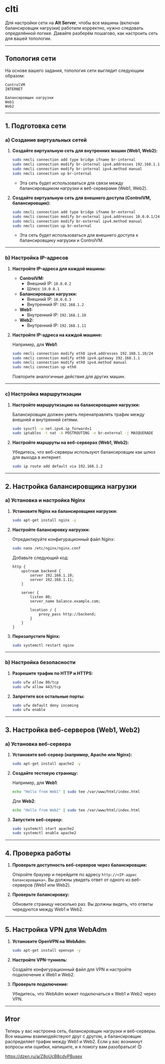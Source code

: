 # cIti


Для настройки сети на **Alt Server**, чтобы все машины (включая балансировщик нагрузки) работали корректно, нужно следовать определённой логике. Давайте разберём пошагово, как настроить сеть для вашей топологии.

---

## **Топология сети**

На основе вашего задания, топология сети выглядит следующим образом:

```
ControlVM  
INTERNET  

Балансировщик нагрузки  
Web1  
Web2
```

---

## **1. Подготовка сети**

### a) **Создание виртуальных сетей**

1. **Создайте виртуальную сеть для внутренних машин (Web1, Web2):**

   ```bash
   sudo nmcli connection add type bridge ifname br-internal
   sudo nmcli connection modify br-internal ipv4.addresses 192.168.1.1/24
   sudo nmcli connection modify br-internal ipv4.method manual
   sudo nmcli connection up br-internal
   ```

   - Эта сеть будет использоваться для связи между балансировщиком нагрузки и веб-серверами (Web1, Web2).

2. **Создайте виртуальную сеть для внешнего доступа (ControlVM, балансировщик):**

   ```bash
   sudo nmcli connection add type bridge ifname br-external
   sudo nmcli connection modify br-external ipv4.addresses 10.0.0.1/24
   sudo nmcli connection modify br-external ipv4.method manual
   sudo nmcli connection up br-external
   ```

   - Эта сеть будет использоваться для внешнего доступа к балансировщику нагрузки и ControlVM.

---

### b) **Настройка IP-адресов**

1. **Настройте IP-адреса для каждой машины:**

   - **ControlVM:**
     - Внешний IP: `10.0.0.2`
     - Шлюз: `10.0.0.1`
   - **Балансировщик нагрузки:**
     - Внешний IP: `10.0.0.3`
     - Внутренний IP: `192.168.1.2`
   - **Web1:**
     - Внутренний IP: `192.168.1.10`
   - **Web2:**
     - Внутренний IP: `192.168.1.11`

2. **Настройте IP-адреса на каждой машине:**

   Например, для **Web1**:

   ```bash
   sudo nmcli connection modify eth0 ipv4.addresses 192.168.1.10/24
   sudo nmcli connection modify eth0 ipv4.gateway 192.168.1.1
   sudo nmcli connection modify eth0 ipv4.method manual
   sudo nmcli connection up eth0
   ```

   Повторите аналогичные действия для других машин.

---

### c) **Настройка маршрутизации**

1. **Настройте маршрутизацию на балансировщике нагрузки:**

   Балансировщик должен уметь перенаправлять трафик между внешней и внутренней сетями.

   ```bash
   sudo sysctl -w net.ipv4.ip_forward=1
   sudo iptables -t nat -A POSTROUTING -o br-external -j MASQUERADE
   ```

2. **Настройте маршруты на веб-серверах (Web1, Web2):**

   Убедитесь, что веб-серверы используют балансировщик как шлюз для выхода в интернет.

   ```bash
   sudo ip route add default via 192.168.1.2
   ```

---

## **2. Настройка балансировщика нагрузки**

### a) **Установка и настройка Nginx**

1. **Установите Nginx на балансировщике нагрузки:**

   ```bash
   sudo apt-get install nginx -y
   ```

2. **Настройте балансировку нагрузки:**

   Отредактируйте конфигурационный файл Nginx:

   ```bash
   sudo nano /etc/nginx/nginx.conf
   ```

   Добавьте следующий код:

   ```nginx
   http {
       upstream backend {
           server 192.168.1.10;
           server 192.168.1.11;
       }

       server {
           listen 80;
           server_name balance.example.com;

           location / {
               proxy_pass http://backend;
           }
       }
   }
   ```

3. **Перезапустите Nginx:**

   ```bash
   sudo systemctl restart nginx
   ```

---

### b) **Настройка безопасности**

1. **Разрешите трафик по HTTP и HTTPS:**

   ```bash
   sudo ufw allow 80/tcp
   sudo ufw allow 443/tcp
   ```

2. **Запретите все остальные порты:**

   ```bash
   sudo ufw default deny incoming
   sudo ufw enable
   ```

---

## **3. Настройка веб-серверов (Web1, Web2)**

### a) **Установка веб-сервера**

1. **Установите веб-сервер (например, Apache или Nginx):**

   ```bash
   sudo apt-get install apache2 -y
   ```

2. **Создайте тестовую страницу:**

   Например, для **Web1**:

   ```bash
   echo "Hello from Web1" | sudo tee /var/www/html/index.html
   ```

   Для **Web2**:

   ```bash
   echo "Hello from Web2" | sudo tee /var/www/html/index.html
   ```

3. **Запустите веб-сервер:**

   ```bash
   sudo systemctl start apache2
   sudo systemctl enable apache2
   ```

---

## **4. Проверка работы**

1. **Проверьте доступность веб-серверов через балансировщик:**

   Откройте браузер и перейдите по адресу `http://<IP-адрес балансировщика>`. Вы должны увидеть ответ от одного из веб-серверов (Web1 или Web2).

2. **Проверьте балансировку:**

   Обновите страницу несколько раз. Вы должны видеть, что ответы чередуются между Web1 и Web2.

---

## **5. Настройка VPN для WebAdm**

1. **Установите OpenVPN на WebAdm:**

   ```bash
   sudo apt-get install openvpn -y
   ```

2. **Настройте VPN-туннель:**

   Создайте конфигурационный файл для VPN и настройте подключение к Web1 и Web2.

3. **Проверьте подключение:**

   Убедитесь, что WebAdm может подключаться к Web1 и Web2 через VPN.

---

## **Итог**

Теперь у вас настроена сеть, балансировщик нагрузки и веб-серверы. Все машины взаимодействуют друг с другом, а балансировщик распределяет трафик между Web1 и Web2. Если у вас возникнут вопросы или ошибки, напишите, и я помогу вам разобраться! 😊

https://dzen.ru/a/Z8oUcB8cdyPBusex

